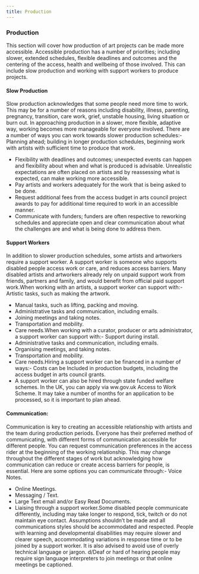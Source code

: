 ```yaml
---
title: Production
---
```

### Production


This section will cover how production of art projects can be made more accessible. Accessible production has a number of priorities; including slower, extended schedules, flexible deadlines and outcomes and the centering of the access, health and wellbeing of those involved. This can include slow production and working with support workers to produce projects.  



#### Slow Production


Slow production acknowledges that some people need more time to work. This may be for a number of reasons including disability, illness, parenting, pregnancy, transition, care work, grief, unstable housing, living situation or burn out. In approaching production in a slower, more flexible, adaptive way, working becomes more manageable for everyone involved. There are a number of ways you can work towards slower production schedules:- Planning ahead; building in longer production schedules, beginning work with artists with sufficient time to produce that work.
- Flexibility with deadlines and outcomes; unexpected events can happen and flexibility about when and what is produced is advisable. Unrealistic expectations are often placed on artists and by reassessing what is expected, can make working more accessible.
- Pay artists and workers adequately for the work that is being asked to be done.
- Request additional fees from the access budget in arts council project awards to pay for additional time required to work in an accessible manner.
- Communicate with funders; funders are often respective to reworking schedules and appreciate open and clear communication about what the challenges are and what is being done to address them.  



#### Support Workers


In addition to slower production schedules, some artists and artworkers require a support worker. A support worker is someone who supports disabled people access work or care, and reduces access barriers. Many disabled artists and artworkers already rely on unpaid support work from friends, partners and family, and would benefit from official paid support work.When working with an artists, a support worker can support with:- Artistic tasks, such as making the artwork.
- Manual tasks, such as lifting, packing and moving.
- Administrative tasks and communication, including emails.
- Joining meetings and taking notes.
- Transportation and mobility.
- Care needs.When working with a curator, producer or arts administrator, a support worker can support with:- Support during install.
- Administrative tasks and communication, including emails.
- Organising meetings, and taking notes.
- Transportation and mobility.
- Care needs.Hiring a support worker can be financed in a number of ways:- Costs can be Included in production budgets, including the access budget in arts council grants.
- A support worker can also be hired through state funded welfare schemes. In the UK, you can apply via ww.gov.uk Access to Work Scheme. It may take a number of months for an application to be processed, so it is important to plan ahead.  



#### Communication:


Communication is key to creating an accessible relationship with artists and the team during production periods. Everyone has their preferred method of communicating, with different forms of communication accessible for different people. You can request communication preferences in the access rider at the beginning of the working relationship. This may change throughout the different stages of work but acknowledging how communication can reduce or create access barriers for people, is essential. Here are some options you can communicate through:- Voice Notes.
- Online Meetings.
- Messaging / Text.
- Large Text email and/or Easy Read Documents.
- Liaising through a support worker.Some disabled people communicate differently, including may take longer to respond, tick, twitch or do not maintain eye contact. Assumptions shouldn’t be made and all communications styles should be accommodated and respected. People with learning and developmental disabilities may require slower and clearer speech, accommodating variations in response time or to be joined by a support worker. It is also advised to avoid use of overly technical language or jargon. d/Deaf or hard of hearing people may require sign language interpreters to join meetings or that online meetings be captioned.  
